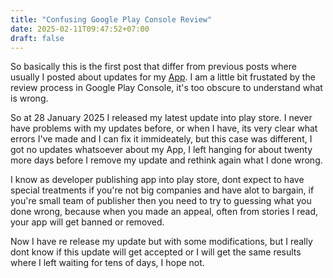 ```yaml
---
title: "Confusing Google Play Console Review"
date: 2025-02-11T09:47:52+07:00
draft: false
---
```

So basically this is the first post that differ from previous posts where usually I posted about updates for my [App](https://play.google.com/store/apps/details?id=com.aplikasihebat.baca_app&pcampaignid=web_share). I am a little bit frustated by the review process in Google Play Console, it's too obscure to understand what is wrong.

So at 28 January 2025 I released my latest update into play store. I never have problems with my updates before, or when I have, its very clear what errors I've made and I can fix it immideately, but this case was different, I got no updates whatsoever about my App, I left hanging for about twenty more days before I remove my update and rethink again what I done wrong.

I know as developer publishing app into play store, dont expect to have special treatments if you're not big companies and have alot to bargain, if you're small team of publisher then you need to try to guessing what you done wrong, because when you made an appeal, often from stories I read, your app will get banned or removed.

Now I have re release my update but with some modifications, but I really dont know if this update will get accepted or I will get the same results where I left waiting for tens of days, I hope not.

